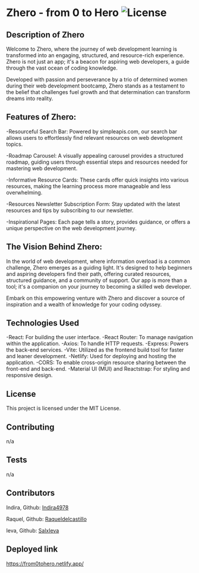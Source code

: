 # Zhero - from 0 to Hero ![License](https://img.shields.io/badge/license-MIT-brightgreen)

## Description of Zhero

Welcome to Zhero, where the journey of web development learning is transformed into an engaging, structured, and resource-rich experience. Zhero is not just an app; it's a beacon for aspiring web developers, a guide through the vast ocean of coding knowledge.

Developed with passion and perseverance by a trio of determined women during their web development bootcamp, Zhero stands as a testament to the belief that challenges fuel growth and that determination can transform dreams into reality.

## Features of Zhero:

-Resourceful Search Bar: Powered by simpleapis.com, our search bar allows users to effortlessly find relevant resources on web development topics.

-Roadmap Carousel: A visually appealing carousel provides a structured roadmap, guiding users through essential steps and resources needed for mastering web development.

-Informative Resource Cards: These cards offer quick insights into various resources, making the learning process more manageable and less overwhelming.

-Resources Newsletter Subscription Form: Stay updated with the latest resources and tips by subscribing to our newsletter.

-Inspirational Pages: Each page tells a story, provides guidance, or offers a unique perspective on the web development journey.

## The Vision Behind Zhero:

In the world of web development, where information overload is a common challenge, Zhero emerges as a guiding light. It's designed to help beginners and aspiring developers find their path, offering curated resources, structured guidance, and a community of support. Our app is more than a tool; it's a companion on your journey to becoming a skilled web developer.

Embark on this empowering venture with Zhero and discover a source of inspiration and a wealth of knowledge for your coding odyssey.

## Technologies Used

-React: For building the user interface.
-React Router: To manage navigation within the application.
-Axios: To handle HTTP requests.
-Express: Powers the back-end services.
-Vite: Utilized as the frontend build tool for faster and leaner development.
-Netlify: Used for deploying and hosting the application.
-CORS: To enable cross-origin resource sharing between the front-end and back-end.
-Material UI (MUI) and Reactstrap: For styling and responsive design.

 ## License
  This project is licensed under the MIT License.
  
  ## Contributing
  n/a
  
  ## Tests
  n/a

  ## Contributors

  Indira, Github: [Indira4978](https://github.com/Indira4978)
  
  Raquel, Github: [Raqueldelcastillo](https://github.com/Raqueldelcastillo)
  
  Ieva, Github: [SalxIeva](http://github.com/SalxIeva)

  ## Deployed link

  https://from0tohero.netlify.app/
